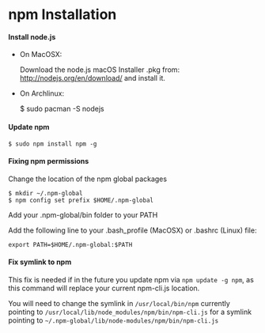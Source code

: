 npm Installation
================

#### Install node.js

* On MacOSX:

  Download the node.js macOS Installer .pkg from: http://nodejs.org/en/download/ and install it.
  
* On Archlinux:


    $ sudo pacman -S nodejs

#### Update npm

    $ sudo npm install npm -g

#### Fixing npm permissions

Change the location of the npm global packages

    $ mkdir ~/.npm-global
    $ npm config set prefix $HOME/.npm-global

Add your .npm-global/bin folder to your PATH

Add the following line to your .bash_profile (MacOSX) or .bashrc (Linux) file:

    export PATH=$HOME/.npm-global:$PATH

#### Fix symlink to npm

This fix is needed if in the future you update npm via `npm update -g npm`, as this command will replace your current npm-cli.js location.

You will need to change the symlink in `/usr/local/bin/npm` currently pointing to `/usr/local/lib/node_modules/npm/bin/npm-cli.js` for a symlink pointing to `~/.npm-global/lib/node-modules/npm/bin/npm-cli.js`
